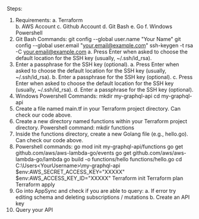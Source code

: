 Steps:
1.	Requirements:
  a.	Terraform<br>
  b.	AWS Account
  c.	Github Account
  d.	Git Bash
  e.	Go
  f.	Windows Powershell
2.	Git Bash Commands:
        git config --global user.name "Your Name"
        git config --global user.email "your.email@example.com"
        ssh-keygen -t rsa -C your.email@example.com
  a.	Press Enter when asked to choose the default location for the SSH key (usually, ~/.ssh/id_rsa).
3.	Enter a passphrase for the SSH key (optional).
  a.	Press Enter when asked to choose the default location for the SSH key (usually, ~/.ssh/id_rsa).
  b.	Enter a passphrase for the SSH key (optional).
  c.	Press Enter when asked to choose the default location for the SSH key (usually, ~/.ssh/id_rsa).
  d.	Enter a passphrase for the SSH key (optional).
4.	Windows Powershell Commands:
        mkdir my-graphql-api
        cd my-graphql-api
5.	Create a file named main.tf in your Terraform project directory. Can check our code above.
6.	Create a new directory named functions within your Terraform project directory.
        Powershell command: 
        mkdir functions
7.	Inside the functions directory, create a new Golang file (e.g., hello.go). Can check our code above.
8.	Powershell commands:
        go mod init my-graphql-api/functions
        go get github.com/aws/aws-lambda-go/events
        go get github.com/aws/aws-lambda-go/lambda
        go build -o functions/hello functions/hello.go
        cd C:\Users\<YourUsername>\my-graphql-api
        $env:AWS_SECRET_ACCESS_KEY="XXXXX"
        $env:AWS_ACCESS_KEY_ID="XXXXX"
        Terraform init
        Terraform plan
        Terraform apply
9.	Go into AppSync and check if you are able to query:
a.	If error try editing schema and deleting subscriptions / mutations
b.	Create an API key
10.	Query your API
